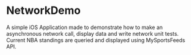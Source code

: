 # NetworkDemo
A simple iOS Application made to demonstrate how to make an asynchronous network call, display data and write network unit tests. Current NBA standings are queried and displayed using MySportsFeeds API.
